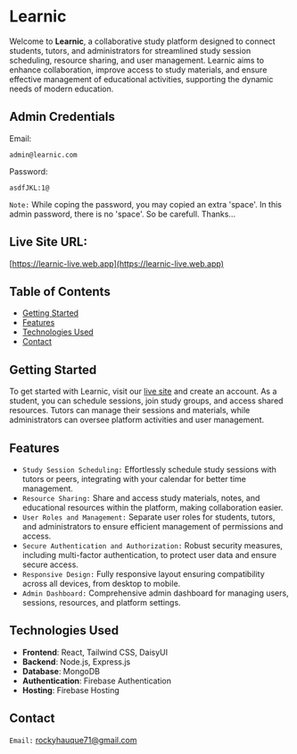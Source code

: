 # Learnic 

Welcome to **Learnic**, a collaborative study platform designed to connect students, tutors, and administrators for streamlined study session scheduling, resource sharing, and user management. Learnic aims to enhance collaboration, improve access to study materials, and ensure effective management of educational activities, supporting the dynamic needs of modern education.

## Admin Credentials

Email: 
```
admin@learnic.com
```
Password: 
``` 
asdfJKL:1@ 
```

`Note:` While coping the password, you may copied an extra 'space'. In this admin password, there is no 'space'. So be carefull. Thanks...

## Live Site URL: 

[https://learnic-live.web.app](https://learnic-live.web.app)



## Table of Contents

- [Getting Started](#getting-started)
- [Features](#features)
- [Technologies Used](#technologies-used)
- [Contact](#contact)

## Getting Started

To get started with Learnic, visit our [live site](https://www.learnic-live.web.app) and create an account. As a student, you can schedule sessions, join study groups, and access shared resources. Tutors can manage their sessions and materials, while administrators can oversee platform activities and user management.

## Features

- `Study Session Scheduling:` Effortlessly schedule study sessions with tutors or peers, integrating with your calendar for better time management.
- `Resource Sharing:` Share and access study materials, notes, and educational resources within the platform, making collaboration easier.
- `User Roles and Management:` Separate user roles for students, tutors, and administrators to ensure efficient management of permissions and access.
- `Secure Authentication and Authorization:` Robust security measures, including multi-factor authentication, to protect user data and ensure secure access.
- `Responsive Design:` Fully responsive layout ensuring compatibility across all devices, from desktop to mobile.
- `Admin Dashboard:` Comprehensive admin dashboard for managing users, sessions, resources, and platform settings.


## Technologies Used

- **Frontend**: React, Tailwind CSS, DaisyUI
- **Backend**: Node.js, Express.js
- **Database**: MongoDB
- **Authentication**: Firebase Authentication
- **Hosting**: Firebase Hosting


## Contact

`Email:` rockyhauque71@gmail.com